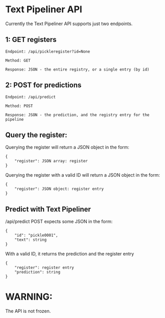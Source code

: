 # Text Pipeliner API

Currently the Text Pipeliner API supports just two endpoints.

## 1: GET registers
```Endpoint: /api/pickleregister?id=None```


```Method: GET```


```Response: JSON - the entire registry, or a single entry (by id)```
 
## 2: POST for predictions
```Endpoint: /api/predict```


```Method: POST```


```Response: JSON - the prediction, and the registry entry for the pipeline ```

## Query the register:

Querying the register will return a JSON object in the form:

```
{
    "register": JSON array: register
}
```

Querying the register with a valid ID will return a JSON object in the form:

```
{
    "register": JSON object: register entry
}
```

## Predict with Text Pipeliner

/api/predict POST expects some JSON in the form:

```
{
    "id": "pickle0001",
    "text": string
}
```


With a valid ID, it returns the prediction and the register entry

```
{
    "register": register entry
    "prediction": string 
}
```

# WARNING:
The API is not frozen.